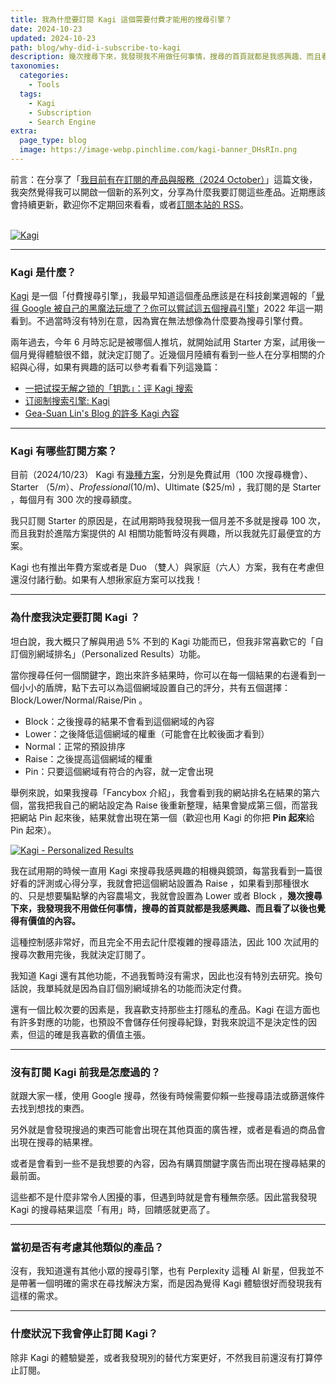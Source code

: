 ```yaml
---
title: 我為什麼要訂閱 Kagi 這個需要付費才能用的搜尋引擎？
date: 2024-10-23
updated: 2024-10-23
path: blog/why-did-i-subscribe-to-kagi
description: 幾次搜尋下來，我發現我不用做任何事情，搜尋的首頁就都是我感興趣、而且看了以後也覺得有價值的內容。
taxonomies:
  categories: 
    - Tools
  tags: 
    - Kagi
    - Subscription
    - Search Engine
extra:
  page_type: blog
  image: https://image-webp.pinchlime.com/kagi-banner_DHsRIn.png
---
```


前言：在分享了「[我目前有在訂閱的產品與服務（2024 October）](@/blog/my-current-subscriptions-2024-10.md)」這篇文後，我突然覺得我可以開啟一個新的系列文，分享為什麼我要訂閱這些產品。近期應該會持續更新，歡迎你不定期回來看看，或者[訂閱本站的 RSS](https://pinchlime.com/subscribe/)。

<br>
<a href="https://image-webp.pinchlime.com/kagi-banner_DHsRIn.png" data-fancybox data-caption="Kagi">
  <img src="https://image-webp.pinchlime.com/kagi-banner_DHsRIn.png" loading="lazy" alt="Kagi" align="center" />
</a>

---

### Kagi 是什麼？

[Kagi](https://kagi.com/) 是一個「付費搜尋引擎」，我最早知道這個產品應該是在科技創業週報的「[覺得 Google 被自己的黑魔法玩壞了？你可以嘗試這五個搜尋引擎](https://blog.starrocket.io/posts/five-search-engines-other-than-google/)」2022 年這一期看到。不過當時沒有特別在意，因為實在無法想像為什麼要為搜尋引擎付費。

兩年過去，今年 6 月時忘記是被哪個人推坑，就開始試用 Starter 方案，試用後一個月覺得體驗很不錯，就決定訂閱了。近幾個月陸續有看到一些人在分享相關的介紹與心得，如果有興趣的話可以參考看看下列這幾篇：

- [一把试探无解之锁的「钥匙」：评 Kagi 搜索](https://sspai.com/post/84160)
- [订阅制搜索引擎: Kagi](https://anotherdayu.com/2024/5837/)
- [Gea-Suan Lin's Blog 的許多 Kagi 內容](https://blog.gslin.org/archives/tag/kagi/)


---

### Kagi 有哪些訂閱方案？

目前（2024/10/23） Kagi 有[幾種方案](https://kagi.com/pricing)，分別是免費試用（100 次搜尋機會）、Starter （$5/m）、Professional ($10/m)、Ultimate ($25/m) ，我訂閱的是 Starter ，每個月有 300 次的搜尋額度。

我只訂閱 Starter 的原因是，在試用期時我發現我一個月差不多就是搜尋 100 次，而且我對於進階方案提供的 AI 相關功能暫時沒有興趣，所以我就先訂最便宜的方案。

Kagi 也有推出年費方案或者是 Duo （雙人）與家庭（六人）方案，我有在考慮但還沒付諸行動。如果有人想揪家庭方案可以找我！



---

### 為什麼我決定要訂閱 Kagi ？

坦白說，我大概只了解與用過 5% 不到的 Kagi 功能而已，但我非常喜歡它的「自訂個別網域排名」（Personalized Results）功能。

當你搜尋任何一個關鍵字，跑出來許多結果時，你可以在每一個結果的右邊看到一個小小的盾牌，點下去可以為這個網域設置自己的評分，共有五個選擇：Block/Lower/Normal/Raise/Pin 。

- Block：之後搜尋的結果不會看到這個網域的內容
- Lower：之後降低這個網域的權重（可能會在比較後面才看到）
- Normal：正常的預設排序
- Raise：之後提高這個網域的權重
- Pin：只要這個網域有符合的內容，就一定會出現


舉例來說，如果我搜尋「Fancybox 介紹」，我會看到我的網站排名在結果的第六個，當我把我自己的網站設定為 Raise 後重新整理，結果會變成第三個，而當我把網站 Pin 起來後，結果就會出現在第一個（歡迎也用 Kagi 的你把 **Pin 起來**給 Pin 起來）。

<a href="https://image-webp.pinchlime.com/kagi-personalized-results_3mlnNI.png" data-fancybox data-caption="Kagi - Personalized Results">
  <img src="https://image-webp.pinchlime.com/kagi-personalized-results_3mlnNI.png" loading="lazy" alt="Kagi - Personalized Results" align="center" />
</a>

我在試用期的時候一直用 Kagi 來搜尋我感興趣的相機與鏡頭，每當我看到一篇很好看的評測或心得分享，我就會把這個網站設置為 Raise ，如果看到那種很水的、只是想要騙點擊的內容農場文，我就會設置為 Lower 或者 Block ，**幾次搜尋下來，我發現我不用做任何事情，搜尋的首頁就都是我感興趣、而且看了以後也覺得有價值的內容。**

這種控制感非常好，而且完全不用去記什麼複雜的搜尋語法，因此 100 次試用的搜尋次數用完後，我就決定訂閱了。

我知道 Kagi 還有其他功能，不過我暫時沒有需求，因此也沒有特別去研究。換句話說，我單純就是因為自訂個別網域排名的功能而決定付費。

還有一個比較次要的因素是，我喜歡支持那些主打隱私的產品。Kagi 在這方面也有許多對應的功能，也預設不會儲存任何搜尋紀錄，對我來說這不是決定性的因素，但這的確是我喜歡的價值主張。

---

### 沒有訂閱 Kagi 前我是怎麼過的？

就跟大家一樣，使用 Google 搜尋，然後有時候需要仰賴一些搜尋語法或篩選條件去找到想找的東西。

另外就是會發現搜過的東西可能會出現在其他頁面的廣告裡，或者是看過的商品會出現在搜尋的結果裡。

或者是會看到一些不是我想要的內容，因為有購買關鍵字廣告而出現在搜尋結果的最前面。

這些都不是什麼非常令人困擾的事，但遇到時就是會有種無奈感。因此當我發現 Kagi 的搜尋結果這麼「有用」時，回饋感就更高了。

---

### 當初是否有考慮其他類似的產品？

沒有，我知道還有其他小眾的搜尋引擎，也有 Perplexity 這種 AI 新星，但我並不是帶著一個明確的需求在尋找解決方案，而是因為覺得 Kagi 體驗很好而發現我有這樣的需求。

---

### 什麼狀況下我會停止訂閱 Kagi？

除非 Kagi 的體驗變差，或者我發現別的替代方案更好，不然我目前還沒有打算停止訂閱。